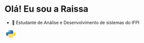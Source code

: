 # Olá! Eu sou a Raissa
- 🌱 Estudante de Análise e Desenvolvimento de sistemas do IFPI
<!-- Skills: Linguagens de Programação-->
  <img align="center" alt="Python" height="30" width="40" src="https://raw.githubusercontent.com/devicons/devicon/master/icons/python/python-original.svg">
